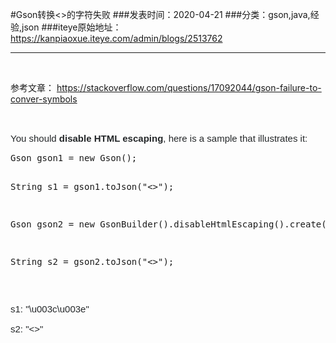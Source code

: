 #Gson转换<>的字符失败
###发表时间：2020-04-21
###分类：gson,java,经验,json
###iteye原始地址：<a href="https://kanpiaoxue.iteye.com/admin/blogs/2513762" target="_blank">https://kanpiaoxue.iteye.com/admin/blogs/2513762</a>

---

<div class="iteye-blog-content-contain" style="font-size: 14px;"> 
 <p>&nbsp;</p> 
 <p>参考文章：&nbsp;<a href="https://stackoverflow.com/questions/17092044/gson-failure-to-conver-symbols">https://stackoverflow.com/questions/17092044/gson-failure-to-conver-symbols</a></p> 
 <p>&nbsp;</p> 
 <p style="margin-bottom: 1em; border: 0px; line-height: inherit; font-family: Arial, 'Helvetica Neue', Helvetica, sans-serif; font-size: 15px; vertical-align: baseline; clear: both; color: #242729;">You should&nbsp;<strong style="margin: 0px; padding: 0px; border: 0px; font-style: inherit; font-variant: inherit; line-height: inherit; font-family: inherit; vertical-align: baseline;">disable HTML escaping</strong>, here is a sample that illustrates it:</p> 
 <pre name="code" class="java">Gson gson1 = new Gson();

String s1 = gson1.toJson("&lt;&gt;");

Gson gson2 = new GsonBuilder().disableHtmlEscaping().create();

String s2 = gson2.toJson("&lt;&gt;");</pre> 
 <pre class="default prettyprint prettyprinted">&nbsp;</pre> 
 <p style="margin-bottom: 1em; border: 0px; line-height: inherit; font-family: Arial, 'Helvetica Neue', Helvetica, sans-serif; font-size: 15px; vertical-align: baseline; clear: both; color: #242729;">s1: "\u003c\u003e"</p> 
 <p style="margin-bottom: 1em; border: 0px; line-height: inherit; font-family: Arial, 'Helvetica Neue', Helvetica, sans-serif; font-size: 15px; vertical-align: baseline; clear: both; color: #242729;">s2: "&lt;&gt;"</p> 
</div>